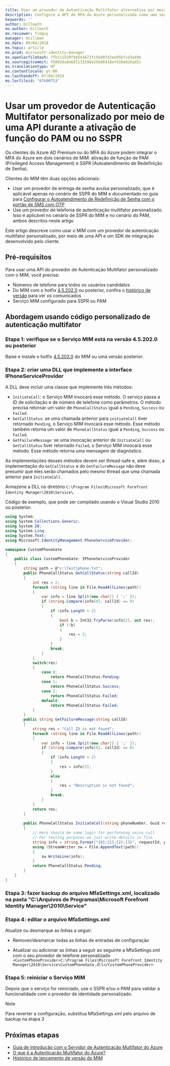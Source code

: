 ```yaml
---
title: Usar um provedor de Autenticação Multifator alternativo por meio de uma API para ativar o PAM ou no cenário de SSPR | Microsoft Docs
description: Configure a API de MFA do Azure personalizada como uma segunda camada de segurança quando os usuários ativarem funções no Privileged Access Management e usarem o Autoatendimento de Redefinição de Senha.
keywords: ''
author: billmath
ms.author: billmath
ms.reviewer: fimguy
manager: mtillman
ms.date: 09/04/2018
ms.topic: article
ms.prod: microsoft-identity-manager
ms.openlocfilehash: 7fb111520f94541672fc56d0fd2ee95bfcd3a49e
ms.sourcegitcommit: f58926a9e681131596a25b66418af410a028ad2c
ms.translationtype: HT
ms.contentlocale: pt-BR
ms.lasthandoff: 07/09/2019
ms.locfileid: "67690753"
---
```

# <a name="use-a-custom-multi-factor-authentication-provider-via-an-api-during-pam-role-activation-or-in-sspr"></a>Usar um provedor de Autenticação Multifator personalizado por meio de uma API durante a ativação de função do PAM ou no SSPR

Os clientes do Azure AD Premium ou do MFA do Azure podem integrar o MFA do Azure em dois cenários de MIM: ativação de função de PAM (Privileged Access Management) e SSPR (Autoatendimento de Redefinição de Senha).

Clientes do MIM têm duas opções adicionais:

 - Usar um provedor de entrega de senha avulsa personalizado, que é aplicável apenas no cenário de SSPR do MIM e documentado no guia para [Configurar o 	Autoatendimento de Redefinição de Senha com o portão de SMS com OTP](https://docs.microsoft.com/en-us/previous-versions/mim/hh824692(v=ws.10))
 - Use um provedor de telefonia de autenticação multifator personalizado. Isso é aplicável no cenário de SSPR do MIM e no cenário do PAM, ambos descritos neste artigo

Este artigo descreve como usar o MIM com um provedor de autenticação multifator personalizado, por meio de uma API e um SDK de integração desenvolvido pelo cliente.  

## <a name="prerequisites"></a>Pré-requisitos

Para usar uma API do provedor de Autenticação Multifator personalizado com o MIM, você precisa:

- Números de telefone para todos os usuários candidatos
- Do MIM com o hotfix [4.5.202.0](https://www.microsoft.com/download/details.aspx?id=57278) ou posterior, confira o [histórico de versão](reference/version-history.md) para ver os comunicados
- Serviço MIM configurado para SSPR ou PAM

## <a name="approach-using-custom-multi-factor-authentication-code"></a>Abordagem usando código personalizado de autenticação multifator

### <a name="step-1-ensure-mim-service-is-at-version-452020-or-later"></a>Etapa 1: verifique se o Serviço MIM está na versão 4.5.202.0 ou posterior

Baixe e instale o hotfix [4.5.202.0](https://www.microsoft.com/download/details.aspx?id=57278) do MIM ou uma versão posterior.

### <a name="step-2-create-a-dll-which-implements-the-iphoneserviceprovider-interface"></a>Etapa 2: criar uma DLL que implemente a interface IPhoneServiceProvider

A DLL deve incluir uma classe que implemente três métodos:

- `InitiateCall`: o Serviço MIM invocará esse método. O serviço passa a ID de solicitação e de número de telefone como parâmetros.  O método precisa retornar um valor de `PhoneCallStatus` igual a `Pending`, `Success` ou `Failed`.
- `GetCallStatus`: se uma chamada anterior para `initiateCall` tiver retornado `Pending`, o Serviço MIM invocará esse método. Esse método também retorna um valor de `PhoneCallStatus` igual a `Pending`, `Success` ou `Failed`.
- `GetFailureMessage`: se uma invocação anterior de `InitiateCall` ou `GetCallStatus` tiver retornado `Failed`, o Serviço MIM invocará esse método. Esse método retorna uma mensagem de diagnóstico.

As implementações desses métodos devem ser thread-safe e, além disso, a implementação do `GetCallStatus` e do `GetFailureMessage` não deve presumir que eles serão chamados pelo mesmo thread que uma chamada anterior para `InitiateCall`.

Armazene a DLL no diretório `C:\Program Files\Microsoft Forefront Identity Manager\2010\Service\`.

Código de exemplo, que pode ser compilado usando o Visual Studio 2010 ou posterior.

```csharp
using System;
using System.Collections.Generic;
using System.IO;
using System.Linq;
using System.Text;
using Microsoft.IdentityManagement.PhoneServiceProvider;

namespace CustomPhoneGate
{
    public class CustomPhoneGate: IPhoneServiceProvider
    {
        string path = @"c:\Test\phone.txt";
        public PhoneCallStatus GetCallStatus(string callId)
        {
            int res = 2;
            foreach (string line in File.ReadAllLines(path))
            {
                var info = line.Split(new char[] { ';' });
                if (string.Compare(info[0], callId) == 0)
                {
                    if (info.Length > 2)
                    {
                        bool b = Int32.TryParse(info[2], out res);
                        if (!b)
                        {
                            res = 2;
                        }
                    }
                    break;
                }
            }
            switch(res)
            {
                case 0:
                    return PhoneCallStatus.Pending;
                case 1:
                    return PhoneCallStatus.Success;
                case 2:
                    return PhoneCallStatus.Failed;
                default:
                    return PhoneCallStatus.Failed;
            }       
        }
        public string GetFailureMessage(string callId)
        {
            string res = "Call ID is not found";
            foreach (string line in File.ReadAllLines(path))
            {
                var info = line.Split(new char[] { ';' });
                if (string.Compare(info[0], callId) == 0)
                {
                    if (info.Length > 2)
                    {
                        res = info[3];
                    }
                    else
                    {
                        res = "Description is not found";
                    }
                    break;
                }
            }
            return res;            
        }
        
        public PhoneCallStatus InitiateCall(string phoneNumber, Guid requestId, Dictionary<string,object> deliveryAttributes)
        {
            // Here should be some logic for performing voice call
            // For testing purposes we just write details in file             
            string info = string.Format("{0};{1};{2};{3}", requestId, phoneNumber, 0, string.Empty);
            using (StreamWriter sw = File.AppendText(path))
            {
                sw.WriteLine(info);                
            }
            return PhoneCallStatus.Pending;    
        }
    }
}
```
### <a name="step-3-backup-the-mfasettingsxml-located-in-the-cprogram-filesmicrosoft-forefront-identity-manager2010service"></a>Etapa 3: fazer backup do arquivo MfaSettings.xml, localizado na pasta "C:\Arquivos de Programas\Microsoft Forefront Identity Manager\2010\Service"

### <a name="step-4-edit-the-mfasettingsxml-file"></a>Etapa 4: editar o arquivo MfaSettings.xml

Atualize ou desmarque as linhas a seguir:

- Remover/desmarcar todas as linhas de entradas de configuração 

- Atualizar ou adicionar as linhas a seguir ao seguinte a MfaSettings.xml com o seu provedor de telefone personalizado <br>
`<CustomPhoneProvider>C:\Program Files\Microsoft Forefront Identity Manager\2010\Service\CustomPhoneGate.dll</CustomPhoneProvider>`

### <a name="step-5-restart-mim-service"></a>Etapa 5: reiniciar o Serviço MIM

Depois que o serviço for reiniciado, use o SSPR e/ou o PAM para validar a funcionalidade com o provedor de identidade personalizado.

> [!NOTE] 
> Para reverter a configuração, substitua MfaSettings.xml pelo arquivo de backup na etapa 3


## <a name="next-steps"></a>Próximas etapas

- [Guia de Introdução com o Servidor de Autenticação Multifator do Azure](https://docs.microsoft.com/en-us/azure/active-directory/authentication/howto-mfaserver-deploy)
- [O que é a Autenticação Multifator do Azure?](https://docs.microsoft.com/azure/multi-factor-authentication/multi-factor-authentication)
- [Histórico de lançamento de versão do MIM](./reference/version-history.md)
